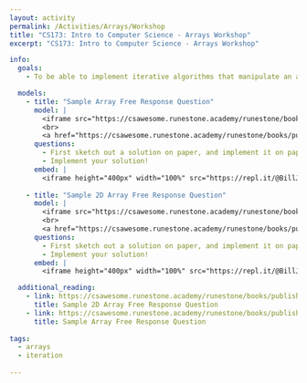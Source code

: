 ```yaml
---
layout: activity
permalink: /Activities/Arrays/Workshop
title: "CS173: Intro to Computer Science - Arrays Workshop"
excerpt: "CS173: Intro to Computer Science - Arrays Workshop"

info: 
  goals: 
    - To be able to implement iterative algorithms that manipulate an array.

  models:
    - title: "Sample Array Free Response Question"
      model: |
        <iframe src="https://csawesome.runestone.academy/runestone/books/published/csawesome/Unit6-Arrays/numberCubeB.html" width="100%" height="700" scrolling="yes"></iframe>
        <br>
        <a href="https://csawesome.runestone.academy/runestone/books/published/csawesome/Unit6-Arrays/numberCubeB.html">Sample Free Response Question</a>
      questions:
        - First sketch out a solution on paper, and implement it on paper with pseudocode.
        - Implement your solution!
      embed: |
        <iframe height="400px" width="100%" src="https://repl.it/@BillJr99/JavaFirstExample?lite=true" scrolling="no" frameborder="no" allowtransparency="true" allowfullscreen="true" sandbox="allow-forms allow-pointer-lock allow-popups allow-same-origin allow-scripts allow-modals"></iframe> 
        
    - title: "Sample 2D Array Free Response Question"
      model: |
        <iframe src="https://csawesome.runestone.academy/runestone/books/published/csawesome/Unit8-2DArray/routeCipherA.html" width="100%" height="700" scrolling="yes"></iframe>
        <br>
        <a href="https://csawesome.runestone.academy/runestone/books/published/csawesome/Unit8-2DArray/routeCipherA.html">Sample Free Response Question</a>
      questions:
        - First sketch out a solution on paper, and implement it on paper with pseudocode.
        - Implement your solution!
      embed: |
        <iframe height="400px" width="100%" src="https://repl.it/@BillJr99/RouteCipherTemplate?lite=true" scrolling="no" frameborder="no" allowtransparency="true" allowfullscreen="true" sandbox="allow-forms allow-pointer-lock allow-popups allow-same-origin allow-scripts allow-modals"></iframe>  

  additional_reading:
    - link: https://csawesome.runestone.academy/runestone/books/published/csawesome/Unit8-2DArray/routeCipherA.html
      title: Sample 2D Array Free Response Question
    - link: https://csawesome.runestone.academy/runestone/books/published/csawesome/Unit6-Arrays/numberCubeB.html
      title: Sample Array Free Response Question      
      
tags:
  - arrays
  - iteration
  
---
```


